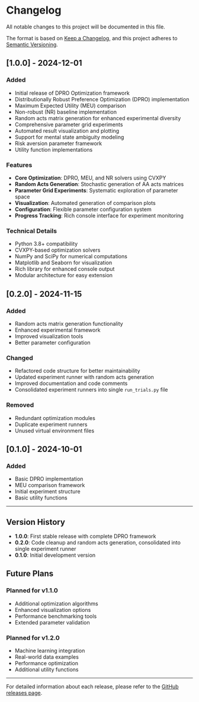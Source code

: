 # Changelog

All notable changes to this project will be documented in this file.

The format is based on [Keep a Changelog](https://keepachangelog.com/en/1.0.0/),
and this project adheres to [Semantic Versioning](https://semver.org/spec/v2.0.0.html).

## [1.0.0] - 2024-12-01

### Added
- Initial release of DPRO Optimization framework
- Distributionally Robust Preference Optimization (DPRO) implementation
- Maximum Expected Utility (MEU) comparison
- Non-robust (NR) baseline implementation
- Random acts matrix generation for enhanced experimental diversity
- Comprehensive parameter grid experiments
- Automated result visualization and plotting
- Support for mental state ambiguity modeling
- Risk aversion parameter framework
- Utility function implementations

### Features
- **Core Optimization**: DPRO, MEU, and NR solvers using CVXPY
- **Random Acts Generation**: Stochastic generation of AA acts matrices
- **Parameter Grid Experiments**: Systematic exploration of parameter space
- **Visualization**: Automated generation of comparison plots
- **Configuration**: Flexible parameter configuration system
- **Progress Tracking**: Rich console interface for experiment monitoring

### Technical Details
- Python 3.8+ compatibility
- CVXPY-based optimization solvers
- NumPy and SciPy for numerical computations
- Matplotlib and Seaborn for visualization
- Rich library for enhanced console output
- Modular architecture for easy extension

## [0.2.0] - 2024-11-15

### Added
- Random acts matrix generation functionality
- Enhanced experimental framework
- Improved visualization tools
- Better parameter configuration

### Changed
- Refactored code structure for better maintainability
- Updated experiment runner with random acts generation
- Improved documentation and code comments
- Consolidated experiment runners into single `run_trials.py` file

### Removed
- Redundant optimization modules
- Duplicate experiment runners
- Unused virtual environment files

## [0.1.0] - 2024-10-01

### Added
- Basic DPRO implementation
- MEU comparison framework
- Initial experiment structure
- Basic utility functions

---

## Version History

- **1.0.0**: First stable release with complete DPRO framework
- **0.2.0**: Code cleanup and random acts generation, consolidated into single experiment runner
- **0.1.0**: Initial development version

## Future Plans

### Planned for v1.1.0
- Additional optimization algorithms
- Enhanced visualization options
- Performance benchmarking tools
- Extended parameter validation

### Planned for v1.2.0
- Machine learning integration
- Real-world data examples
- Performance optimization
- Additional utility functions

---

For detailed information about each release, please refer to the [GitHub releases page](https://github.com/yourusername/DPRO_Experiments/releases).
